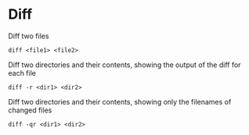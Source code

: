 # Diff

Diff two files

	diff <file1> <file2>

Diff two directories and their contents, showing the output of the diff for each file

	diff -r <dir1> <dir2>

Diff two directories and their contents, showing only the filenames of changed files

	diff -qr <dir1> <dir2>
